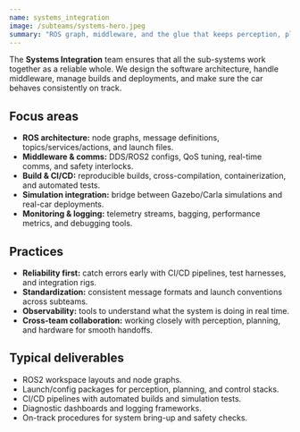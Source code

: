 ```yaml
---
name: systems_integration
image: /subteams/systems-hero.jpeg
summary: "ROS graph, middleware, and the glue that keeps perception, planning, and hardware talking."
---
```


The **Systems Integration** team ensures that all the sub-systems work together as a reliable whole. We design the software architecture, handle middleware, manage builds and deployments, and make sure the car behaves consistently on track.

## Focus areas

- **ROS architecture:** node graphs, message definitions, topics/services/actions, and launch files.
- **Middleware & comms:** DDS/ROS2 configs, QoS tuning, real-time comms, and safety interlocks.
- **Build & CI/CD:** reproducible builds, cross-compilation, containerization, and automated tests.
- **Simulation integration:** bridge between Gazebo/Carla simulations and real-car deployments.
- **Monitoring & logging:** telemetry streams, bagging, performance metrics, and debugging tools.

## Practices

- **Reliability first:** catch errors early with CI/CD pipelines, test harnesses, and integration rigs.
- **Standardization:** consistent message formats and launch conventions across subteams.
- **Observability:** tools to understand what the system is doing in real time.
- **Cross-team collaboration:** working closely with perception, planning, and hardware for smooth handoffs.

## Typical deliverables

- ROS2 workspace layouts and node graphs.
- Launch/config packages for perception, planning, and control stacks.
- CI/CD pipelines with automated builds and simulation tests.
- Diagnostic dashboards and logging frameworks.
- On-track procedures for system bring-up and safety checks.
